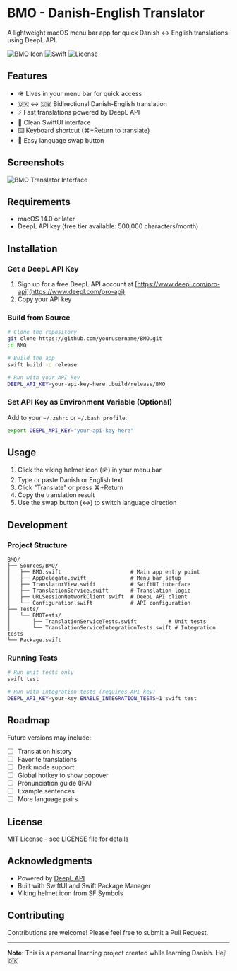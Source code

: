 # BMO - Danish-English Translator

A lightweight macOS menu bar app for quick Danish ↔ English translations using DeepL API.

![BMO Icon](https://img.shields.io/badge/macOS-14%2B-blue)
![Swift](https://img.shields.io/badge/Swift-6.0-orange)
![License](https://img.shields.io/badge/license-MIT-green)

## Features

- 🪖 Lives in your menu bar for quick access
- 🇩🇰 ↔ 🇬🇧 Bidirectional Danish-English translation
- ⚡ Fast translations powered by DeepL API
- 🎨 Clean SwiftUI interface
- ⌨️ Keyboard shortcut (⌘+Return to translate)
- 🔄 Easy language swap button

## Screenshots

![BMO Translator Interface](screenshot.png)

## Requirements

- macOS 14.0 or later
- DeepL API key (free tier available: 500,000 characters/month)

## Installation

### Get a DeepL API Key

1. Sign up for a free DeepL API account at [https://www.deepl.com/pro-api](https://www.deepl.com/pro-api)
2. Copy your API key

### Build from Source

```bash
# Clone the repository
git clone https://github.com/yourusername/BMO.git
cd BMO

# Build the app
swift build -c release

# Run with your API key
DEEPL_API_KEY=your-api-key-here .build/release/BMO
```

### Set API Key as Environment Variable (Optional)

Add to your `~/.zshrc` or `~/.bash_profile`:

```bash
export DEEPL_API_KEY="your-api-key-here"
```

## Usage

1. Click the viking helmet icon (🪖) in your menu bar
2. Type or paste Danish or English text
3. Click "Translate" or press ⌘+Return
4. Copy the translation result
5. Use the swap button (↔) to switch language direction

## Development

### Project Structure

```
BMO/
├── Sources/BMO/
│   ├── BMO.swift                      # Main app entry point
│   ├── AppDelegate.swift              # Menu bar setup
│   ├── TranslatorView.swift           # SwiftUI interface
│   ├── TranslationService.swift       # Translation logic
│   ├── URLSessionNetworkClient.swift  # DeepL API client
│   └── Configuration.swift            # API configuration
├── Tests/
│   └── BMOTests/
│       ├── TranslationServiceTests.swift          # Unit tests
│       └── TranslationServiceIntegrationTests.swift # Integration tests
└── Package.swift
```

### Running Tests

```bash
# Run unit tests only
swift test

# Run with integration tests (requires API key)
DEEPL_API_KEY=your-key ENABLE_INTEGRATION_TESTS=1 swift test
```

## Roadmap

Future versions may include:

- [ ] Translation history
- [ ] Favorite translations
- [ ] Dark mode support
- [ ] Global hotkey to show popover
- [ ] Pronunciation guide (IPA)
- [ ] Example sentences
- [ ] More language pairs

## License

MIT License - see LICENSE file for details

## Acknowledgments

- Powered by [DeepL API](https://www.deepl.com/pro-api)
- Built with SwiftUI and Swift Package Manager
- Viking helmet icon from SF Symbols

## Contributing

Contributions are welcome! Please feel free to submit a Pull Request.

---

**Note**: This is a personal learning project created while learning Danish. Hej! 🇩🇰
